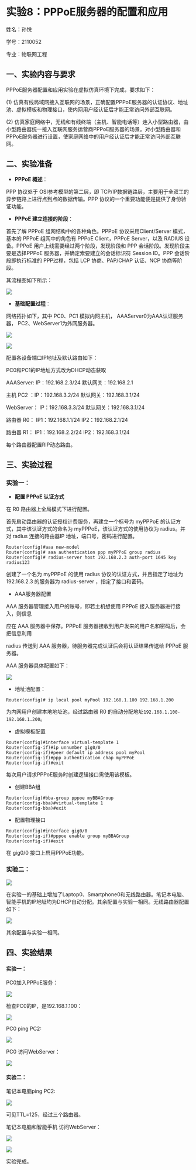# 实验8：PPPoE服务器的配置和应用

姓名：孙悦

学号：2110052

专业：物联网工程

## 一、实验内容与要求

PPPoE服务器配置和应用实验在虚拟仿真环境下完成，要求如下：

(1) 仿真有线局域网接入互联网的场景，正确配置PPPoE服务器的认证协议、地址池、虚拟模板和物理接口，使内网用户经认证后才能正常访问外部互联网。

(2) 仿真家庭网络中，无线和有线终端（主机、智能电话等）连入小型路由器，由小型路由器统一接入互联网服务运营商PPPoE服务器的场景。对小型路由器和PPPoE服务器进行设置，使家庭网络中的用户经认证后才能正常访问外部互联网。

## 二、实验准备

- **PPPoE 概述**：

PPP 协议处于 OSI参考模型的第二层，即 TCP/IP数据链路层，主要用于全双工的异步链路上进行点到点的数据传输。PPP 协议的一个重要功能便是提供了身份验证功能。

- **PPPoE 建立连接的阶段**：

首先了解 PPPoE 组网结构中的各种角色。PPPoE 协议采用Client/Server 模式，基本的 PPPoE 组网中的角色有 PPPoE Client，PPPoE Server，以及 RADIUS 设备。PPPoE 用户上线需要经过两个阶段，发现阶段和 PPP 会话阶段。发现阶段主要是选择PPPoE 服务器，并确定索要建立的会话标识符 Session ID。PPP 会话阶段即执行标准的 PPP过程，包括 LCP 协商、PAP/CHAP 认证、NCP 协商等阶段。

其流程图如下所示：

![](C:\Users\MNH\AppData\Roaming\marktext\images\2023-12-19-16-34-23-image.png)

- **基础配置过程**：

网络拓扑如下，其中 PC0、PC1 模拟内网主机， AAAServer0为AAA认证服务器， PC2、WebServer1为外网服务器。

![](C:\Users\MNH\AppData\Roaming\marktext\images\2023-12-24-15-55-11-image.png)

![](C:\Users\MNH\AppData\Roaming\marktext\images\2023-12-24-16-25-58-image.png)

配置各设备端口IP地址及默认路由如下：

PC0和PC1的IP地址方式改为DHCP动态获取

AAAServer: IP：192.168.2.3/24 默认网关：192.168.2.1

主机 PC2 ：IP：192.168.3.2/24 默认网关：192.168.3.1/24

WebServer： IP：192.168.3.3/24 默认网关：192.168.3.1/24

路由器 R0： IP1：192.168.1.1/24  IP2：192.168.2.1/24

路由器 R1： IP1：192.168.2.2/24  IP2：192.168.3.1/24

每个路由器配置RIP动态路由。

## 三、实验过程

### 实验一：

- **配置 PPPoE 认证方式**

在 R0 路由器上全局模式下进行配置。

首先启动路由器的认证授权计费服务，再建立一个标号为 myPPPoE 的认证方式，其中该认证方式的命名为 myPPPoE，该认证方式的使用协议为 radius。并对 radius 连接的路由器IP 地址，端口号，密码进行配置。

```assembly
Router(config)#aaa new-model
Router(config)# aaa authentication ppp myPPPoE group radius
Router(config)# radius-server host 192.168.2.3 auth-port 1645 key radius123
```

创建了一个名为 myPPPoE 的使用 radius 协议的认证方式，并且指定了地址为 192.168.2.3 的服务器为 radius-server ，指定了接口和密码。

- AAA服务器配置

AAA 服务器管理接入用户的账号，即若主机想使用 PPPoE 接入服务器进行接入，则信息

应在 AAA 服务器中保存。PPPoE 服务器接收到用户发来的用户名和密码后，会把信息利用

radius 传送到 AAA 服务器，待服务器完成认证后会将认证结果传送给 PPPoE 服务器。

AAA 服务器具体配置如下：

![](C:\Users\MNH\AppData\Roaming\marktext\images\2023-12-24-15-58-54-image.png)

- 地址池配置：

```assembly
Router(config)# ip local pool myPool 192.168.1.100 192.168.1.200
```

为内网用户创建本地地址池，经过路由器 R0 的自动分配地址` 192.168.1.100-192.168.1.200 `。

- 虚拟模板配置

```assembly
Router(config)#interface virtual-template 1
Router(config-if)#ip unnumber gig0/0
Router(config-if)#peer default ip address pool myPool
Router(config-if)#ppp authentication chap myPPPoE
Router(config-if)#exit
```

每次用户请求PPPoE服务时创建逻辑接口需使用该模板。

- 创建BBA组

```assembly
Router(config)#bba-group pppoe myBBAGroup
Router(config-bba)#virtual-template 1
Router(config-bba)#exit
```

- 配置物理接口

```assembly
Router(config)#interface gig0/0
Router(config-if)#pppoe enable group myBBAGroup
Router(config-if)#exit
```

在 gig0/0 接口上启用PPPoE功能。

### 实验二：

![](C:\Users\MNH\AppData\Roaming\marktext\images\2023-12-24-16-18-26-image.png)

在实验一的基础上增加了Laptop0、Smartphone0和无线路由器。笔记本电脑、智能手机的IP地址均为DHCP自动分配。其余配置与实验一相同。无线路由器配置如下：

![](C:\Users\MNH\AppData\Roaming\marktext\images\2023-12-24-16-04-54-image.png)

其余配置与实验一相同。

## 四、实验结果

#### 实验一：

PC0加入PPPoE服务：

![](C:\Users\MNH\AppData\Roaming\marktext\images\2023-12-19-18-52-04-image.png)

检查PC0的IP，是192.168.1.100：

![](C:\Users\MNH\AppData\Roaming\marktext\images\2023-12-24-16-07-04-image.png)

PC0 ping PC2:

![](C:\Users\MNH\AppData\Roaming\marktext\images\2023-12-24-16-16-37-image.png)

PC0 访问WebServer：

![](C:\Users\MNH\AppData\Roaming\marktext\images\2023-12-24-16-00-33-image.png)

#### 实验二：

笔记本电脑ping PC2:

![](C:\Users\MNH\AppData\Roaming\marktext\images\2023-12-24-16-24-16-image.png)

可见TTL=125，经过三个路由器。

笔记本电脑和智能手机 访问WebServer：

![](C:\Users\MNH\AppData\Roaming\marktext\images\2023-12-24-16-21-31-image.png)

![](C:\Users\MNH\AppData\Roaming\marktext\images\2023-12-24-16-20-26-image.png)

实验完成。
